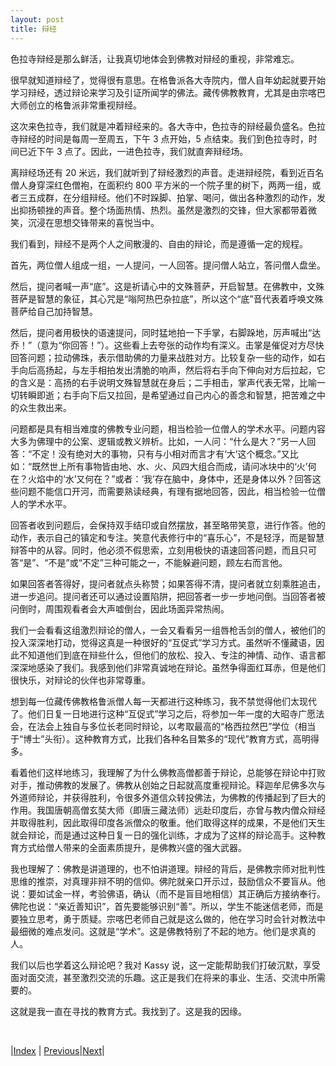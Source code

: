 ```yaml
---
layout: post
title: 辩经
---
```


色拉寺辩经是那么鲜活，让我真切地体会到佛教对辩经的重视，非常难忘。

很早就知道辩经了，觉得很有意思。在格鲁派各大寺院内，僧人自年幼起就要开始学习辩经，透过辩论来学习及引证所闻学的佛法。藏传佛教教育，尤其是由宗喀巴大师创立的格鲁派非常重视辩经。

这次来色拉寺，我们就是冲着辩经来的。各大寺中，色拉寺的辩经最负盛名。色拉寺辩经的时间是每周一至周五，下午 3 点开始，5 点结束。我们到色拉寺时，时间已近下午 3 点了。因此，一进色拉寺，我们就直奔辩经场。

离辩经场还有 20 米远，我们就听到了辩经激烈的声音。走进辩经院，看到近百名僧人身穿深红色僧袍，在面积约 800 平方米的一个院子里的树下，两两一组，或者三五成群，在分组辩经。他们不时跺脚、拍掌、喝问，做出各种激烈的动作，发出抑扬顿挫的声音。整个场面热情、热烈。虽然是激烈的交锋，但大家都带着微笑，沉浸在思想交锋带来的喜悦当中。

我们看到，辩经不是两个人之间散漫的、自由的辩论，而是遵循一定的规程。

首先，两位僧人组成一组，一人提问，一人回答。提问僧人站立，答问僧人盘坐。

然后，提问者喊一声“底”。这是祈请心中的文殊菩萨，开启智慧。在佛教中，文殊菩萨是智慧的象征，其心咒是“嗡阿热巴杂拉底”，所以这个“底”音代表着呼唤文殊菩萨给自己加持智慧。

然后，提问者用极快的语速提问，同时猛地拍一下手掌，右脚跺地，厉声喊出“达乔！”（意为“你回答！”）。这些看上去夸张的动作均有深义。击掌是催促对方尽快回答问题；拉动佛珠，表示借助佛的力量来战胜对方。比较复杂一些的动作，如右手向后高扬起，与左手相拍发出清脆的响声，然后将右手向下伸向对方后拉起，它的含义是：高扬的右手说明文殊智慧就在身后；二手相击，掌声代表无常，比喻一切转瞬即逝；右手向下后又拉回，是希望通过自己内心的善念和智慧，把苦难之中的众生救出来。

问题都是具有相当难度的佛教专业问题，相当检验一位僧人的学术水平。问题内容大多为佛理中的公案、逻辑或教义辨析。比如，一人问：“什么是大？”另一人回答：“不定！没有绝对大的事物，只有与小相对而言才有‘大’这个概念。”又比如：“既然世上所有事物皆由地、水、火、风四大组合而成，请问冰块中的‘火’何在？火焰中的‘水’又何在？”或者：‘我’存在脑中，身体中，还是身体以外？回答这些问题不能信口开河，而需要熟读经典，有理有据地回答，因此，相当检验一位僧人的学术水平。

回答者收到问题后，会保持双手结印或自然摆放，甚至略带笑意，进行作答。他的动作，表示自己的镇定和专注。笑意代表修行中的“喜乐心”，不是轻浮，而是智慧辩答中的从容。同时，他必须不假思索，立刻用极快的语速回答问题，而且只可答“是”、“不是”或“不定”三种可能之一，不能躲避问题，顾左右而言他。

如果回答者答得好，提问者就点头称赞；如果答得不清，提问者就立刻乘胜追击，进一步追问。提问者还可以通过设置陷阱，把回答者一步一步地问倒。当回答者被问倒时，周围观看者会大声嘘倒台，因此场面异常热闹。

我们一会看看这组激烈辩论的僧人，一会又看看另一组唇枪舌剑的僧人，被他们的投入深深地打动，觉得这真是一种很好的“互促式”学习方式。虽然听不懂藏语，因此不知道他们到底在辩些什么，但他们的放松、投入、专注的神情、动作、语言都深深地感染了我们。我感到他们非常真诚地在辩论。虽然争得面红耳赤，但是他们很快乐，对辩论的伙伴也非常尊重。

想到每一位藏传佛教格鲁派僧人每一天都进行这种练习，我不禁觉得他们太现代了。他们日复一日地进行这种“互促式”学习之后，将参加一年一度的大昭寺广愿法会，在法会上独自与多位长老同时辩论，以考取最高的“格西拉然巴”学位（相当于“博士”头衔）。这种教育方式，比我们各种名目繁多的“现代”教育方式，高明得多。

看着他们这样地练习，我理解了为什么佛教高僧都善于辩论，总能够在辩论中打败对手，推动佛教的发展了。佛教从创始之日起就高度重视辩论。释迦牟尼佛多次与外道师辩论，并获得胜利，令很多外道信众转投佛法，为佛教的传播起到了巨大的作用。我国唐朝高僧玄奘大师（即唐三藏法师）远赴印度后，亦曾与教内僧众辩经并取得胜利，因此取得印度各派僧众的敬重。他们取得这样的成果，不是他们天生就会辩论，而是通过这种日复一日的强化训练，才成为了这样的辩论高手。这种教育方式给僧人带来的全面素质提升，是佛教兴盛的强大武器。

我也理解了：佛教是讲道理的，也不怕讲道理。辩经的背后，是佛教宗师对批判性思维的推崇，对真理非辩不明的信仰。佛陀就亲口开示过，鼓励信众不要盲从。他说：要如试金一样，考验佛语，确认（而不是盲目地相信）其正确后方接纳奉行。佛陀也说：“亲近善知识”，首先要能够识别“善”。所以，学生不能迷信老师，而是要独立思考，勇于质疑。宗喀巴老师自己就是这么做的，他在学习时会针对教法中最细微的难点发问。这就是“学术”。这是佛教特别了不起的地方。他们是求真的人。

我们以后也学着这么辩论吧？我对 Kassy 说，这一定能帮助我们打破沉默，享受面对面交流，甚至激烈交流的乐趣。这正是我们在将来的事业、生活、交流中所需要的。

这就是我一直在寻找的教育方式。我找到了。这是我的因缘。

<br/>

|[Index](../) | [Previous](29-sera)|[Next](34-songjin)|
